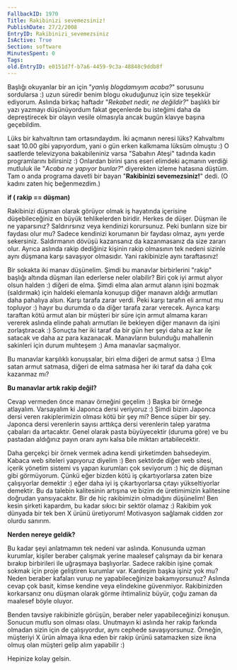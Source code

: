 ```yaml
---
FallbackID: 1970
Title: Rakibinizi sevemezsiniz!
PublishDate: 27/2/2008
EntryID: Rakibinizi_sevemezsiniz
IsActive: True
Section: software
MinutesSpent: 0
Tags: 
old.EntryID: e0151d7f-b7a6-4459-9c3a-48848c9ddb8f
---
```

Başlığı okuyanlar bir an için "*yanlış blogdamıyım acaba?*" sorusunu
sordularsa :) uzun süredir benim blogu okuduğunuz için size teşekkür
ediyorum. Aslında birkaç haftadır "*Rekabet nedir, ne değildir?*"
başlıklı bir yazı yazmayı düşünüyordum fakat geçenlerde bu isteğimi daha
da depreştirecek bir olayın vesile olmasıyla ancak bugün klavye başına
geçebildim.

Lüks bir kahvaltının tam ortasındaydım. İki açmanın neresi lüks?
Kahvaltımı saat 10.00 gibi yapıyordum, yani o gün erken kalkmama lüksüm
olmuştu :) O saatlerde televizyona bakabileniniz varsa "Sabahın Ateşi"
tadında kadın programlarını bilirsiniz :) Onlardan birini şans eseri
elimdeki açmanın verdiği mutluluk ile "*Acaba ne yapıyor bunlar?*"
diyerekten izleme hatasına düştüm. Tam o anda programa davetli bir bayan
"**Rakibinizi sevemezsiniz!**" dedi. (O kadını zaten hiç beğenmezdim.)

**if ( rakip == düşman)**

Rakibinizi düşman olarak görüyor olmak iş hayatında içerisine
düşebileceğiniz en büyük tehlikelerden biridir. Herkes de düşer. Düşman
ile ne yaparsınız? Saldırırsınız veya kendinizi korursunuz. Peki
bunların size bir faydası olur mu? Sadece kendinizi korumanın bir
faydası olmaz, aynı yerde sekersiniz. Saldırmanın dövüşü kazansanız da
kazanmasanız da size zararı olur. Ayrıca aslında rakip dediğiniz kişinin
rakip olmasının tek nedeni sizinle aynı düşmana karşı savaşıyor
olmasıdır. Yani rakibinizle aynı taraftasınız!

Bir sokakta iki manav düşünelim. Şimdi bu manavlar birbirlerini "rakip"
başlığı altında düşman ilan ederlerse neler olabilir? Biri çok iyi armut
alıyor olsun halden :) diğeri de elma. Şimdi elma alan armut alanın
işini bozmak (saldırmak) için haldeki elemanla konuşup diğer manavın
aldığı armutları daha pahalıya alsın. Karşı tarafa zarar verdi. Peki
karşı tarafın eli armut mu topluyor :) hayır bu durumda o da diğer
tarafa zarar verecek. Ayrıca karşı taraftan kötü armut alan bir müşteri
bir süre için armut almama kararı vererek aslında elinde pahalı
armutları ile bekleyen diğer manavın da işini zorlaştıracak :) Sonuçta
her iki taraf da bir gün her şeyi daha az kar ile satacak ve daha az
para kazanacak. Manavların bulunduğu mahallenin sakinleri için durum
muhteşem :) Ama manavlar saçmalıyor.

Bu manavlar karşılıklı konuşsalar, biri elma diğeri de armut satsa :)
Elma satan armut satmasa, diğeri de elma satmasa her iki taraf da daha
çok kazanmaz mı?

**Bu manavlar artık rakip değil?**

Cevap vermeden önce manav örneğini geçelim :) Başka bir örneğe
atlayalım. Varsayalım ki Japonca dersi veriyoruz :) Şimdi bizim Japonca
dersi veren rakiplerimizin olması kötü bir şey mi? Bence süper bir şey.
Japonca dersi verenlerin sayısı arttıkça dersi verenlerin talep yaratma
çabaları da artacaktır. Genel olarak pasta büyüyecektir (duruma göre) ve
bu pastadan aldığınız payın oranı aynı kalsa bile miktarı
artabilecektir.

Daha gerçekçi bir örnek vermek adına kendi şirketimden bahsedeyim.
Kabaca web siteleri yapıyoruz diyelim :) Ben sektörde diğer web sitesi,
içerik yönetim sistemi vs yapan kurumları çok seviyorum :) hiç de düşman
gibi görmüyorum. Çünkü eğer bizden kötü iş çıkartıyorlarsa zaten bize
çalışıyorlar demektir :) eğer daha iyi iş çıkartıyorlarsa çıtayı
yükseltiyorlar demektir. Bu da talebin kalitesinin artışına ve bizim de
üretimimizin kalitesine doğrudan yansıyacaktır. Bir de hiç rakibimizin
olmadığını düşünelim! Ben kesin şirketi kapardım, bu kadar sıkıcı bir
sektör olamaz :) Rakibim yok dünyada bir tek ben X ürünü üretiyorum!
Motivasyon sağlamak cidden zor olurdu sanırım.

**Nerden nereye geldik?**

Bu kadar şeyi anlatmamın tek nedeni var aslında. Konusunda uzman
kurumlar, kişiler beraber çalışmak yerine maalesef çalışmayı da bir
kenara bırakıp birbirileri ile uğraşmaya başlıyorlar. Sadece rakibin
işine çomak sokmak için proje geliştiren kurumlar var. Kardeşim başka
işiniz yok mu? Neden beraber kafaları vurup ne yapabileceğinize
bakamıyorsunuz? Aslında cevap çok basit, kimse kendine veya elindekine
güvenmiyor. Rakibinizden korkarsanız onu düşman olarak görme ihtimaliniz
büyür, çoğu zaman da maalesef böyle oluyor.

Benden tavsiye rakibinizle görüşün, beraber neler yapabileceğinizi
konuşun. Sonucun mutlu son olması olası. Unutmayın ki aslında her rakip
farkında olmadan sizin için de çalışıyordur, aynı cephede
savaşıyorsunuz. Örneğin, müşteriyi X ürün almaya ikna eden bir rakip
ürünü satamazken size ikna olmuş olan müşteri gelip alım yapabilir :)

Hepinize kolay gelsin.


